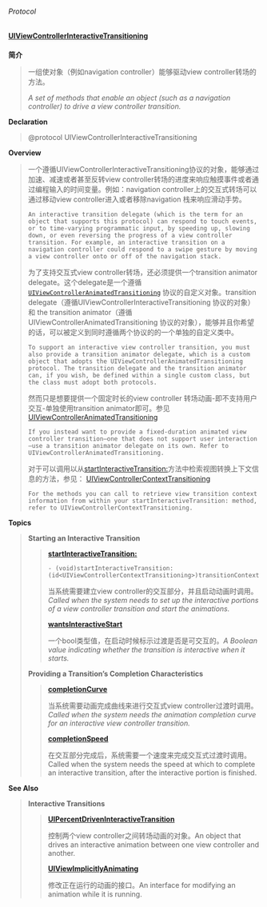 ###### Protocol

#### [UIViewControllerInteractiveTransitioning](https://developer.apple.com/documentation/uikit/uiviewcontrollerinteractivetransitioning?language=objc)

**简介**

> 一组使对象（例如navigation controller）能够驱动view controller转场的方法。
>
> _A set of methods that enable an object \(such as a navigation controller\) to drive a view controller transition._

**Declaration**

> @protocol UIViewControllerInteractiveTransitioning

**Overview**

> 一个遵循UIViewControllerInteractiveTransitioning协议的对象，能够通过加速、减速或者甚至反转view controller转场的进度来响应触摸事件或者通过编程输入的时间变量。例如：navigation controller上的交互式转场可以通过移动view controller进入或者移除navigation 栈来响应滑动手势。
>
> ```
> An interactive transition delegate (which is the term for an object that supports this protocol) can respond to touch events, or to time-varying programmatic input, by speeding up, slowing down, or even reversing the progress of a view controller transition. For example, an interactive transition on a navigation controller could respond to a swipe gesture by moving a view controller onto or off of the navigation stack.
> ```
>
> 为了支持交互式view controller转场，还必须提供一个transition animator delegate。这个delegate是一个遵循[`UIViewControllerAnimatedTransitioning`](https://developer.apple.com/documentation/uikit/uiviewcontrolleranimatedtransitioning?language=objc) 协议的自定义对象。transition delegate（遵循UIViewControllerInteractiveTransitioning 协议的对象） 和 the transition animator（遵循UIViewControllerAnimatedTransitioning 协议的对象），能够并且你希望的话，可以被定义到同时遵循两个协议的的一个单独的自定义类中。
>
> ```
> To support an interactive view controller transition, you must also provide a transition animator delegate, which is a custom object that adopts the UIViewControllerAnimatedTransitioning protocol. The transition delegate and the transition animator can, if you wish, be defined within a single custom class, but the class must adopt both protocols.
> ```
>
> 然而只是想要提供一个固定时长的view controller 转场动画-即不支持用户交互-单独使用transition animator即可。参见[UIViewControllerAnimatedTransitioning](https://developer.apple.com/documentation/uikit/uiviewcontrolleranimatedtransitioning?language=objc)
>
> ```
> If you instead want to provide a fixed-duration animated view controller transition—one that does not support user interaction—use a transition animator delegate on its own. Refer to UIViewControllerAnimatedTransitioning.
> ```
>
> 对于可以调用以从[startInteractiveTransition:](https://developer.apple.com/documentation/uikit/uiviewcontrollerinteractivetransitioning/1622028-startinteractivetransition?language=objc)方法中检索视图转换上下文信息的方法，参见： [UIViewControllerContextTransitioning](https://developer.apple.com/documentation/uikit/uiviewcontrollercontexttransitioning?language=objc)
>
> ```
> For the methods you can call to retrieve view transition context information from within your startInteractiveTransition: method, refer to UIViewControllerContextTransitioning.
> ```

**Topics**

> **Starting an Interactive Transition**
>
> > [**startInteractiveTransition:**](https://developer.apple.com/documentation/uikit/uiviewcontrollerinteractivetransitioning/1622028-startinteractivetransition?language=objc)
> >
> > ```
> > - (void)startInteractiveTransition:(id<UIViewControllerContextTransitioning>)transitionContext;
> > ```
> >
> > 当系统需要建立view controller的交互部分，并且启动动画时调用。_Called when the system needs to set up the interactive portions of a view controller transition and start the animations._
> >
> > [**wantsInteractiveStart**](https://developer.apple.com/documentation/uikit/uiviewcontrollerinteractivetransitioning/1829433-wantsinteractivestart?language=objc)
> >
> > 一个bool类型值，在启动时候标示过渡是否是可交互的。_A Boolean value indicating whether the transition is interactive when it starts._
>
> **Providing a Transition’s Completion Characteristics**
>
> > [**completionCurve**](https://developer.apple.com/documentation/uikit/uiviewcontrollerinteractivetransitioning/1622027-completioncurve?language=objc)
> >
> > 当系统需要动画完成曲线来进行交互式view controller过渡时调用。_Called when the system needs the animation completion curve for an interactive view controller transition._
> >
> > [**completionSpeed**](https://developer.apple.com/documentation/uikit/uiviewcontrollerinteractivetransitioning/1622031-completionspeed?language=objc)
> >
> > 在交互部分完成后，系统需要一个速度来完成交互式过渡时调用。Called when the system needs the speed at which to complete an interactive transition, after the interactive portion is finished.

**See Also**

> **Interactive Transitions**
>
> > [**UIPercentDrivenInteractiveTransition**](https://developer.apple.com/documentation/uikit/uipercentdriveninteractivetransition?language=objc)
> >
> > 控制两个view controller之间转场动画的对象。An object that drives an interactive animation between one view controller and another.
> >
> > [**UIViewImplicitlyAnimating**](https://developer.apple.com/documentation/uikit/uiviewimplicitlyanimating?language=objc)
> >
> > 修改正在运行的动画的接口。An interface for modifying an animation while it is running.[  ](https://developer.apple.com/documentation/uikit/uipercentdriveninteractivetransition?language=objc)



